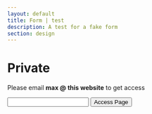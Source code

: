 ```yaml
---
layout: default
title: Form | test
description: A test for a fake form
section: design
---
```


<div class="four"></div>

<div class="four center">
	<h1><b>Private</b></h1>
	<p>Please email <b>max @ this website</b> to get access</p>

  <form  onsubmit="checkPassword()" id="wordgate-form">
		<input id="wordgate" type="password">
    <input type="submit" value="Access Page">
  </form>

</div>
<div class="four"></div>
